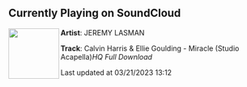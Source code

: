 ## Currently Playing on SoundCloud

[<img align="left" width="100" src="https://i1.sndcdn.com/artworks-ud0zCWnU3TCyJn6G-Edr5sw-t500x500.jpg">](https://soundcloud.com/user-675298683/calvin-harris-ellie-goulding-miracle-acapellafull-download)

**Artist**: JEREMY LASMAN 

**Track**: Calvin Harris & Ellie Goulding - Miracle (Studio Acapella)*HQ Full Download*

Last updated at 03/21/2023 13:12
